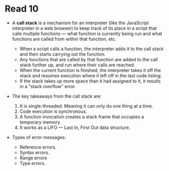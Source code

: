 # Read 10

- A **call stack** is a mechanism for an interpreter (like the JavaScript interpreter in a web browser) to keep track of its place in a script that calls multiple functions — what function is currently being run and what functions are called from within that function, etc.

   - When a script calls a function, the interpreter adds it to the call stack and then starts carrying out the function.
   - Any functions that are called by that function are added to the call stack further up, and run where their calls are reached.
   - When the current function is finished, the interpreter takes it off the stack and resumes execution where it left off in the last code listing.
   - If the stack takes up more space than it had assigned to it, it results in a "stack overflow" error.

- The key takeaways from the call stack are:
   1. It is single-threaded. Meaning it can only do one thing at a time.
   2. Code execution is synchronous.
   3. A function invocation creates a stack frame that occupies a temporary memory.
   4. It works as a LIFO — Last In, First Out data structure.

- Types of error messages: 
   * Reference errors.
   * Syntax errors.
   * Range errors
   * Type errors.
